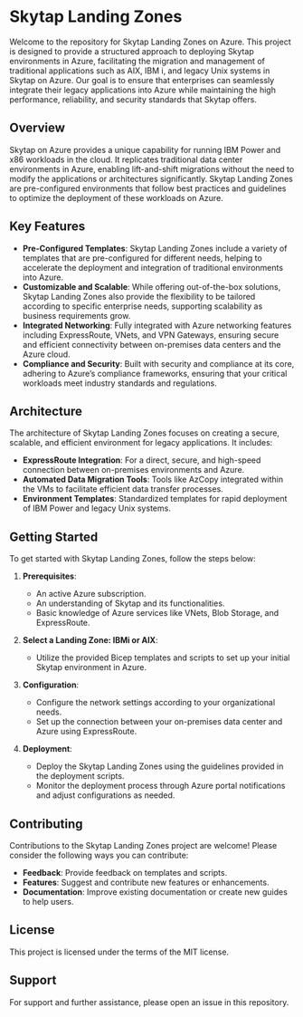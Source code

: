# Skytap Landing Zones

Welcome to the repository for Skytap Landing Zones on Azure. This project is designed to provide a structured approach to deploying Skytap environments in Azure, facilitating the migration and management of traditional applications such as AIX, IBM i, and legacy Unix systems in Skytap on Azure. Our goal is to ensure that enterprises can seamlessly integrate their legacy applications into Azure while maintaining the high performance, reliability, and security standards that Skytap offers.

## Overview

Skytap on Azure provides a unique capability for running IBM Power and x86 workloads in the cloud. It replicates traditional data center environments in Azure, enabling lift-and-shift migrations without the need to modify the applications or architectures significantly. Skytap Landing Zones are pre-configured environments that follow best practices and guidelines to optimize the deployment of these workloads on Azure.

## Key Features

- **Pre-Configured Templates**: Skytap Landing Zones include a variety of templates that are pre-configured for different needs, helping to accelerate the deployment and integration of traditional environments into Azure.
- **Customizable and Scalable**: While offering out-of-the-box solutions, Skytap Landing Zones also provide the flexibility to be tailored according to specific enterprise needs, supporting scalability as business requirements grow.
- **Integrated Networking**: Fully integrated with Azure networking features including ExpressRoute, VNets, and VPN Gateways, ensuring secure and efficient connectivity between on-premises data centers and the Azure cloud.
- **Compliance and Security**: Built with security and compliance at its core, adhering to Azure’s compliance frameworks, ensuring that your critical workloads meet industry standards and regulations.

## Architecture

The architecture of Skytap Landing Zones focuses on creating a secure, scalable, and efficient environment for legacy applications. It includes:
- **ExpressRoute Integration**: For a direct, secure, and high-speed connection between on-premises environments and Azure.
- **Automated Data Migration Tools**: Tools like AzCopy integrated within the VMs to facilitate efficient data transfer processes.
- **Environment Templates**: Standardized templates for rapid deployment of IBM Power and legacy Unix systems.

## Getting Started

To get started with Skytap Landing Zones, follow the steps below:

1. **Prerequisites**:
   - An active Azure subscription.
   - An understanding of Skytap and its functionalities.
   - Basic knowledge of Azure services like VNets, Blob Storage, and ExpressRoute.

2. **Select a Landing Zone: IBMi or AIX**:
   - Utilize the provided Bicep templates and scripts to set up your initial Skytap environment in Azure.

3. **Configuration**:
   - Configure the network settings according to your organizational needs.
   - Set up the connection between your on-premises data center and Azure using ExpressRoute.

4. **Deployment**:
   - Deploy the Skytap Landing Zones using the guidelines provided in the deployment scripts.
   - Monitor the deployment process through Azure portal notifications and adjust configurations as needed.

## Contributing

Contributions to the Skytap Landing Zones project are welcome! Please consider the following ways you can contribute:
- **Feedback**: Provide feedback on templates and scripts.
- **Features**: Suggest and contribute new features or enhancements.
- **Documentation**: Improve existing documentation or create new guides to help users.

## License

This project is licensed under the terms of the MIT license.

## Support

For support and further assistance, please open an issue in this repository.
